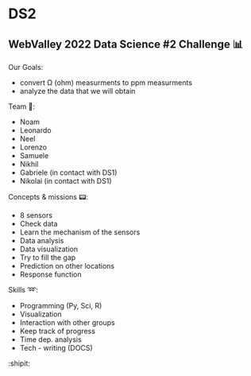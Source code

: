 # DS2

WebValley 2022 Data Science #2 Challenge :bar_chart:
---
Our Goals:
- convert Ω (ohm) measurments to ppm measurments
- analyze the data that we will obtain

Team :man::
- Noam
- Leonardo
- Neel
- Lorenzo
- Samuele
- Nikhil
- Gabriele (in contact with DS1)
- Nikolai (in contact with DS1)

Concepts & missions :pager::
- 8 sensors
- Check data
- Learn the mechanism of the sensors
- Data analysis
- Data visualization
- Try to fill the gap
- Prediction on other locations
- Response function

Skills :loop::
- Programming (Py, Sci, R)
- Visualization
- Interaction with other groups
- Keep track of progress
- Time dep. analysis
- Tech - writing (DOCS)


:shipit:
